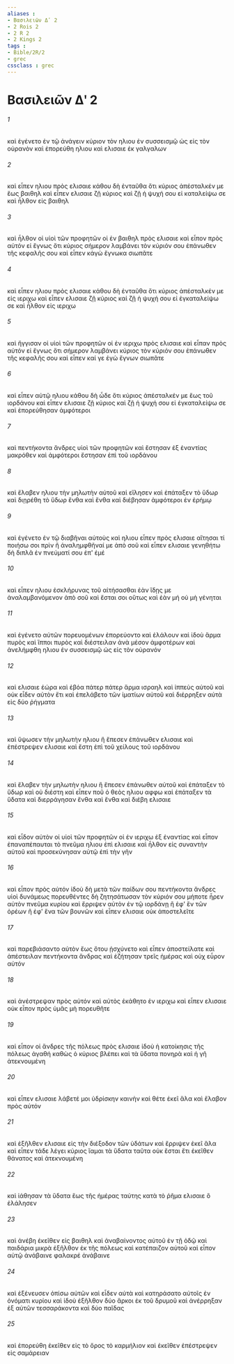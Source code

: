 ```yaml
---
aliases : 
- Βασιλειῶν Δʹ 2
- 2 Rois 2
- 2 R 2
- 2 Kings 2
tags : 
- Bible/2R/2
- grec
cssclass : grec
---
```


# Βασιλειῶν Δʹ 2

###### 1
καὶ ἐγένετο ἐν τῷ ἀνάγειν κύριον τὸν ηλιου ἐν συσσεισμῷ ὡς εἰς τὸν οὐρανὸν καὶ ἐπορεύθη ηλιου καὶ ελισαιε ἐκ γαλγαλων
###### 2
καὶ εἶπεν ηλιου πρὸς ελισαιε κάθου δὴ ἐνταῦθα ὅτι κύριος ἀπέσταλκέν με ἕως βαιθηλ καὶ εἶπεν ελισαιε ζῇ κύριος καὶ ζῇ ἡ ψυχή σου εἰ καταλείψω σε καὶ ἦλθον εἰς βαιθηλ
###### 3
καὶ ἦλθον οἱ υἱοὶ τῶν προφητῶν οἱ ἐν βαιθηλ πρὸς ελισαιε καὶ εἶπον πρὸς αὐτόν εἰ ἔγνως ὅτι κύριος σήμερον λαμβάνει τὸν κύριόν σου ἐπάνωθεν τῆς κεφαλῆς σου καὶ εἶπεν κἀγὼ ἔγνωκα σιωπᾶτε
###### 4
καὶ εἶπεν ηλιου πρὸς ελισαιε κάθου δὴ ἐνταῦθα ὅτι κύριος ἀπέσταλκέν με εἰς ιεριχω καὶ εἶπεν ελισαιε ζῇ κύριος καὶ ζῇ ἡ ψυχή σου εἰ ἐγκαταλείψω σε καὶ ἦλθον εἰς ιεριχω
###### 5
καὶ ἤγγισαν οἱ υἱοὶ τῶν προφητῶν οἱ ἐν ιεριχω πρὸς ελισαιε καὶ εἶπαν πρὸς αὐτόν εἰ ἔγνως ὅτι σήμερον λαμβάνει κύριος τὸν κύριόν σου ἐπάνωθεν τῆς κεφαλῆς σου καὶ εἶπεν καί γε ἐγὼ ἔγνων σιωπᾶτε
###### 6
καὶ εἶπεν αὐτῷ ηλιου κάθου δὴ ὧδε ὅτι κύριος ἀπέσταλκέν με ἕως τοῦ ιορδάνου καὶ εἶπεν ελισαιε ζῇ κύριος καὶ ζῇ ἡ ψυχή σου εἰ ἐγκαταλείψω σε καὶ ἐπορεύθησαν ἀμφότεροι
###### 7
καὶ πεντήκοντα ἄνδρες υἱοὶ τῶν προφητῶν καὶ ἔστησαν ἐξ ἐναντίας μακρόθεν καὶ ἀμφότεροι ἔστησαν ἐπὶ τοῦ ιορδάνου
###### 8
καὶ ἔλαβεν ηλιου τὴν μηλωτὴν αὐτοῦ καὶ εἵλησεν καὶ ἐπάταξεν τὸ ὕδωρ καὶ διῃρέθη τὸ ὕδωρ ἔνθα καὶ ἔνθα καὶ διέβησαν ἀμφότεροι ἐν ἐρήμῳ
###### 9
καὶ ἐγένετο ἐν τῷ διαβῆναι αὐτοὺς καὶ ηλιου εἶπεν πρὸς ελισαιε αἴτησαι τί ποιήσω σοι πρὶν ἢ ἀναλημφθῆναί με ἀπὸ σοῦ καὶ εἶπεν ελισαιε γενηθήτω δὴ διπλᾶ ἐν πνεύματί σου ἐπ' ἐμέ
###### 10
καὶ εἶπεν ηλιου ἐσκλήρυνας τοῦ αἰτήσασθαι ἐὰν ἴδῃς με ἀναλαμβανόμενον ἀπὸ σοῦ καὶ ἔσται σοι οὕτως καὶ ἐὰν μή οὐ μὴ γένηται
###### 11
καὶ ἐγένετο αὐτῶν πορευομένων ἐπορεύοντο καὶ ἐλάλουν καὶ ἰδοὺ ἅρμα πυρὸς καὶ ἵπποι πυρὸς καὶ διέστειλαν ἀνὰ μέσον ἀμφοτέρων καὶ ἀνελήμφθη ηλιου ἐν συσσεισμῷ ὡς εἰς τὸν οὐρανόν
###### 12
καὶ ελισαιε ἑώρα καὶ ἐβόα πάτερ πάτερ ἅρμα ισραηλ καὶ ἱππεὺς αὐτοῦ καὶ οὐκ εἶδεν αὐτὸν ἔτι καὶ ἐπελάβετο τῶν ἱματίων αὐτοῦ καὶ διέρρηξεν αὐτὰ εἰς δύο ῥήγματα
###### 13
καὶ ὕψωσεν τὴν μηλωτὴν ηλιου ἣ ἔπεσεν ἐπάνωθεν ελισαιε καὶ ἐπέστρεψεν ελισαιε καὶ ἔστη ἐπὶ τοῦ χείλους τοῦ ιορδάνου
###### 14
καὶ ἔλαβεν τὴν μηλωτὴν ηλιου ἣ ἔπεσεν ἐπάνωθεν αὐτοῦ καὶ ἐπάταξεν τὸ ὕδωρ καὶ οὐ διέστη καὶ εἶπεν ποῦ ὁ θεὸς ηλιου αφφω καὶ ἐπάταξεν τὰ ὕδατα καὶ διερράγησαν ἔνθα καὶ ἔνθα καὶ διέβη ελισαιε
###### 15
καὶ εἶδον αὐτὸν οἱ υἱοὶ τῶν προφητῶν οἱ ἐν ιεριχω ἐξ ἐναντίας καὶ εἶπον ἐπαναπέπαυται τὸ πνεῦμα ηλιου ἐπὶ ελισαιε καὶ ἦλθον εἰς συναντὴν αὐτοῦ καὶ προσεκύνησαν αὐτῷ ἐπὶ τὴν γῆν
###### 16
καὶ εἶπον πρὸς αὐτόν ἰδοὺ δὴ μετὰ τῶν παίδων σου πεντήκοντα ἄνδρες υἱοὶ δυνάμεως πορευθέντες δὴ ζητησάτωσαν τὸν κύριόν σου μήποτε ἦρεν αὐτὸν πνεῦμα κυρίου καὶ ἔρριψεν αὐτὸν ἐν τῷ ιορδάνῃ ἢ ἐφ' ἓν τῶν ὀρέων ἢ ἐφ' ἕνα τῶν βουνῶν καὶ εἶπεν ελισαιε οὐκ ἀποστελεῖτε
###### 17
καὶ παρεβιάσαντο αὐτὸν ἕως ὅτου ᾐσχύνετο καὶ εἶπεν ἀποστείλατε καὶ ἀπέστειλαν πεντήκοντα ἄνδρας καὶ ἐζήτησαν τρεῖς ἡμέρας καὶ οὐχ εὗρον αὐτόν
###### 18
καὶ ἀνέστρεψαν πρὸς αὐτόν καὶ αὐτὸς ἐκάθητο ἐν ιεριχω καὶ εἶπεν ελισαιε οὐκ εἶπον πρὸς ὑμᾶς μὴ πορευθῆτε
###### 19
καὶ εἶπον οἱ ἄνδρες τῆς πόλεως πρὸς ελισαιε ἰδοὺ ἡ κατοίκησις τῆς πόλεως ἀγαθή καθὼς ὁ κύριος βλέπει καὶ τὰ ὕδατα πονηρὰ καὶ ἡ γῆ ἀτεκνουμένη
###### 20
καὶ εἶπεν ελισαιε λάβετέ μοι ὑδρίσκην καινὴν καὶ θέτε ἐκεῖ ἅλα καὶ ἔλαβον πρὸς αὐτόν
###### 21
καὶ ἐξῆλθεν ελισαιε εἰς τὴν διέξοδον τῶν ὑδάτων καὶ ἔρριψεν ἐκεῖ ἅλα καὶ εἶπεν τάδε λέγει κύριος ἴαμαι τὰ ὕδατα ταῦτα οὐκ ἔσται ἔτι ἐκεῖθεν θάνατος καὶ ἀτεκνουμένη
###### 22
καὶ ἰάθησαν τὰ ὕδατα ἕως τῆς ἡμέρας ταύτης κατὰ τὸ ῥῆμα ελισαιε ὃ ἐλάλησεν
###### 23
καὶ ἀνέβη ἐκεῖθεν εἰς βαιθηλ καὶ ἀναβαίνοντος αὐτοῦ ἐν τῇ ὁδῷ καὶ παιδάρια μικρὰ ἐξῆλθον ἐκ τῆς πόλεως καὶ κατέπαιζον αὐτοῦ καὶ εἶπον αὐτῷ ἀνάβαινε φαλακρέ ἀνάβαινε
###### 24
καὶ ἐξένευσεν ὀπίσω αὐτῶν καὶ εἶδεν αὐτὰ καὶ κατηράσατο αὐτοῖς ἐν ὀνόματι κυρίου καὶ ἰδοὺ ἐξῆλθον δύο ἄρκοι ἐκ τοῦ δρυμοῦ καὶ ἀνέρρηξαν ἐξ αὐτῶν τεσσαράκοντα καὶ δύο παῖδας
###### 25
καὶ ἐπορεύθη ἐκεῖθεν εἰς τὸ ὄρος τὸ καρμήλιον καὶ ἐκεῖθεν ἐπέστρεψεν εἰς σαμάρειαν
